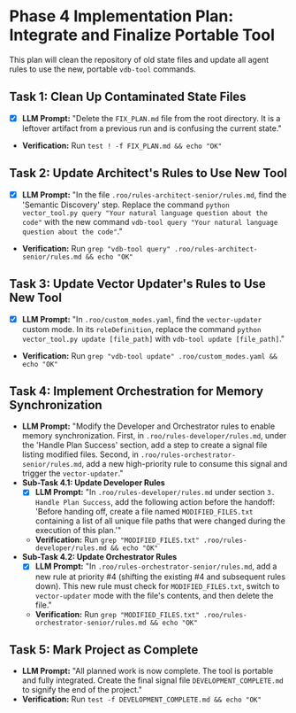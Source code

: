 # Phase 4 Implementation Plan: Integrate and Finalize Portable Tool

This plan will clean the repository of old state files and update all agent rules to use the new, portable `vdb-tool` commands.

## Task 1: Clean Up Contaminated State Files
- [x] **LLM Prompt:** "Delete the `FIX_PLAN.md` file from the root directory. It is a leftover artifact from a previous run and is confusing the current state."
- **Verification:** Run `test ! -f FIX_PLAN.md && echo "OK"`

## Task 2: Update Architect's Rules to Use New Tool
- [x] **LLM Prompt:** "In the file `.roo/rules-architect-senior/rules.md`, find the 'Semantic Discovery' step. Replace the command `python vector_tool.py query "Your natural language question about the code"` with the new command `vdb-tool query "Your natural language question about the code"`."
- **Verification:** Run `grep "vdb-tool query" .roo/rules-architect-senior/rules.md && echo "OK"`

## Task 3: Update Vector Updater's Rules to Use New Tool
- [x] **LLM Prompt:** "In `.roo/custom_modes.yaml`, find the `vector-updater` custom mode. In its `roleDefinition`, replace the command `python vector_tool.py update [file_path]` with `vdb-tool update [file_path]`."
- **Verification:** Run `grep "vdb-tool update" .roo/custom_modes.yaml && echo "OK"`

## Task 4: Implement Orchestration for Memory Synchronization
- **LLM Prompt:** "Modify the Developer and Orchestrator rules to enable memory synchronization. First, in `.roo/rules-developer/rules.md`, under the 'Handle Plan Success' section, add a step to create a signal file listing modified files. Second, in `.roo/rules-orchestrator-senior/rules.md`, add a new high-priority rule to consume this signal and trigger the `vector-updater`."
- **Sub-Task 4.1: Update Developer Rules**
  - [x] **LLM Prompt:** "In `.roo/rules-developer/rules.md` under section `3. Handle Plan Success`, add the following action before the handoff: 'Before handing off, create a file named `MODIFIED_FILES.txt` containing a list of all unique file paths that were changed during the execution of this plan.'"
  - **Verification:** Run `grep "MODIFIED_FILES.txt" .roo/rules-developer/rules.md && echo "OK"`
- **Sub-Task 4.2: Update Orchestrator Rules**
  - [x] **LLM Prompt:** "In `.roo/rules-orchestrator-senior/rules.md`, add a new rule at priority #4 (shifting the existing #4 and subsequent rules down). This new rule must check for `MODIFIED_FILES.txt`, switch to `vector-updater` mode with the file's contents, and then delete the file."
  - **Verification:** Run `grep "MODIFIED_FILES.txt" .roo/rules-orchestrator-senior/rules.md && echo "OK"`

## Task 5: Mark Project as Complete
- **LLM Prompt:** "All planned work is now complete. The tool is portable and fully integrated. Create the final signal file `DEVELOPMENT_COMPLETE.md` to signify the end of the project."
- **Verification:** Run `test -f DEVELOPMENT_COMPLETE.md && echo "OK"`